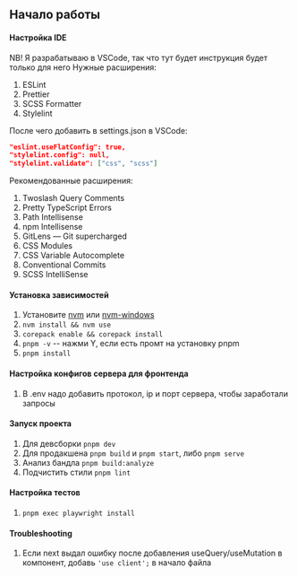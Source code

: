## Начало работы

#### Настройка IDE
NB! Я разрабатываю в VSCode, так что тут будет инструкция будет только для него
Нужные расширения:
1. ESLint
2. Prettier
3. SCSS Formatter
4. Stylelint

После чего добавить в settings.json в VSCode:

```json
"eslint.useFlatConfig": true,
"stylelint.config": null,
"stylelint.validate": ["css", "scss"]
```

Рекомендованные расширения:
1. Twoslash Query Comments
2. Pretty TypeScript Errors
3. Path Intellisense
4. npm Intellisense
5. GitLens — Git supercharged
6. CSS Modules
7. CSS Variable Autocomplete
8. Conventional Commits
9. SCSS IntelliSense

#### Установка зависимостей
1. Установите [nvm](https://github.com/nvm-sh/nvm) или [nvm-windows](https://github.com/coreybutler/nvm-windows)
2. `nvm install && nvm use`
3. `corepack enable && corepack install`
4. `pnpm -v` -- нажми Y, если есть промт на установку pnpm
5. `pnpm install`

#### Настройка конфигов сервера для фронтенда
1. В .env надо добавить протокол, ip и порт сервера, чтобы заработали запросы 

#### Запуск проекта
1. Для девсборки  `pnpm dev`
2. Для продакшена  `pnpm build` и `pnpm start`, либо `pnpm serve`
3. Анализ бандла `pnpm build:analyze`
4. Подчистить стили `pnpm lint`

#### Настройка тестов
1. `pnpm exec playwright install`

#### Troubleshooting
1. Если next выдал ошибку после добавления useQuery/useMutation в компонент, добавь `'use client';` в начало файла
